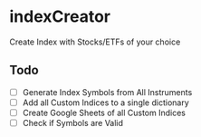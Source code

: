 # indexCreator

Create Index with Stocks/ETFs of your choice

## Todo

- [ ] Generate Index Symbols from All Instruments
- [ ] Add all Custom Indices to a single dictionary
- [ ] Create Google Sheets of all Custom Indices
- [ ] Check if Symbols are Valid
